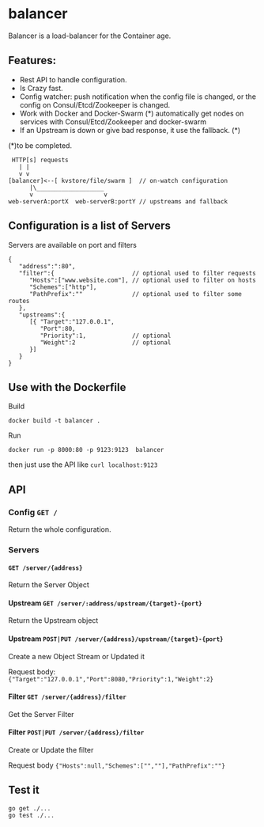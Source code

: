 balancer
========

Balancer is a load-balancer for the Container age.

## Features:

- Rest API to handle configuration.
- Is Crazy fast.
- Config watcher: push notification when the config file is changed, or the config on Consul/Etcd/Zookeeper is changed.
- Work with Docker and Docker-Swarm (*)
  automatically get nodes on services with Consul/Etcd/Zookeeper and docker-swarm
- If an Upstream is down or give bad response, it use the fallback. (*)

(*)to be completed.

```
 HTTP[s] requests 
   | |
   v v
[balancer]<--[ kvstore/file/swarm ]  // on-watch configuration
      |\___________________
      v                    v
web-serverA:portX  web-serverB:portY // upstreams and fallback
```

## Configuration is a list of Servers

Servers are available on port and filters

```
{  
   "address":":80",
   "filter":{                      // optional used to filter requests
      "Hosts":["www.website.com"], // optional used to filter on hosts
      "Schemes":["http"],          
      "PathPrefix":""              // optional used to filter some routes
   },
   "upstreams":{  
      [{ "Target":"127.0.0.1",
         "Port":80,
         "Priority":1,             // optional
         "Weight":2                // optional
      }]
   }
}
```

## Use with the Dockerfile

Build

`docker build -t balancer .`

Run

`docker run -p 8000:80 -p 9123:9123  balancer`

then just use the API like `curl localhost:9123`

## API

### Config `GET /`

Return the whole configuration.

### Servers 

#### `GET /server/{address}` 

Return the Server Object

#### Upstream `GET /server/:address/upstream/{target}-{port}` 

Return the Upstream object

#### Upstream `POST|PUT /server/{address}/upstream/{target}-{port}` 

Create a new Object Stream or Updated it

Request body: `{"Target":"127.0.0.1","Port":8080,"Priority":1,"Weight":2}`

#### Filter `GET /server/{address}/filter`

Get the Server Filter

#### Filter `POST|PUT /server/{address}/filter`

Create or Update the filter

Request body `{"Hosts":null,"Schemes":["",""],"PathPrefix":""}`

## Test it

```
go get ./...
go test ./...
```
